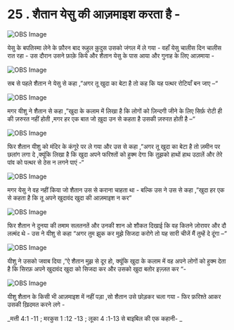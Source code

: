 # 25 . शैतान येसु की आज़माइश करता है -

![OBS Image](https://cdn.door43.org/obs/jpg/360px/obs-en-25-01.jpg)

येसु के बपतिस्मा लेने के फ़ौरन बाद रूहुल क़ुदुस उसको जंगल में ले गया - वहाँ येसु चालीस दिन चालीस रात रहा - उस दौरान उसने फ़ाक़े किये और शैतान येसु के पास आया और गुनाह के लिए आज़माया -  

![OBS Image](https://cdn.door43.org/obs/jpg/360px/obs-en-25-02.jpg)

सब से पहले शैतान ने येसु से कहा ,”अगर तू खुदा का बेटा है तो कह कि यह पत्थर रोटियाँ बन जाए –“ 

![OBS Image](https://cdn.door43.org/obs/jpg/360px/obs-en-25-03.jpg)

मगर यीशु ने शैतान से कहा ,”खुदा के कलाम में लिखा है कि लोगों को ज़िन्दगी जीने के लिए सिर्फ़ रोटी ही की  ज़रुरत नहीं होती ,मगर हर एक बात जो ख़ुदा उन से कहता है उसकी ज़रुरत होती है –“

![OBS Image](https://cdn.door43.org/obs/jpg/360px/obs-en-25-04.jpg)

फिर शैतान यीशु को मंदिर के कंगूरे पर ले गया और उस से कहा ,”अगर तू खुदा का बेटा है तो ज़मीन पर छलांग लगा दे ,क्यूंकि लिखा है कि खुदा अपने फरिश्तों को हुक्म देगा कि तुझको हाथों हाथ उठालें और तेरे पांव को पत्थर से ठेस न लगने पाएं  -“  

![OBS Image](https://cdn.door43.org/obs/jpg/360px/obs-en-25-05.jpg)

मगर येसु ने वह नहीं किया जो शैतान उस से कराना चाहता था - बल्कि उस ने उस से कहा ,”खुदा हर एक से कहता है कि तू अपने खुदावंद खुदा की आज़माइश न कर”   

![OBS Image](https://cdn.door43.org/obs/jpg/360px/obs-en-25-06.jpg)

फिर शैतान ने दुनया की तमाम सलतनतें और उनकी शान ओ शौकत दिखाई कि वह कितने ज़ोरावर और दौ लत्मंद थे - उस ने यीशु से कहा “अगर तुम झुक कर मुझे सिजदा करोगे तो यह सारी चीजें मैं तुम्हें दे दूंगा –“ 
  

![OBS Image](https://cdn.door43.org/obs/jpg/360px/obs-en-25-07.jpg)

यीशु ने उसको जवाब दिया ,”ऐ शैतान मुझ से दूर हो, क्यूंकि खुदा के कलाम में वह अपने लोगों को हुक्म देता है कि सिरफ़ अपने खुदावंद खुदा को सिजदा कर और उसको खुदा बतोर इज़्ज़त कर “-     

![OBS Image](https://cdn.door43.org/obs/jpg/360px/obs-en-25-08.jpg)

यीशु शैतान के किसी भी आज़माइश में नहीं पड़ा ,सो शैतान उसे छोड़कर चला गया - फिर फ़रिश्ते आकर उसकी ख़िदमत करने लगे -

_मत्ती 4:1 -11 ; मरकुस 1 :12 -13 ; लूका 4 :1-13 से बाइबिल की एक कहानी- _